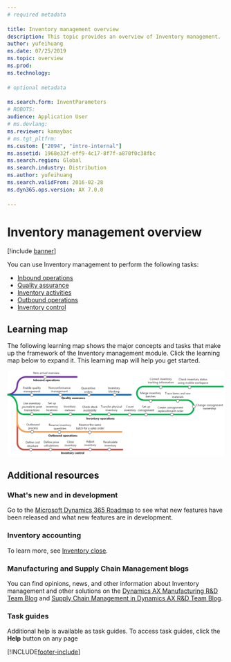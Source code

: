```yaml
---
# required metadata

title: Inventory management overview
description: This topic provides an overview of Inventory management.
author: yufeihuang
ms.date: 07/25/2019
ms.topic: overview
ms.prod:
ms.technology:

# optional metadata

ms.search.form: InventParameters
# ROBOTS:
audience: Application User
# ms.devlang:
ms.reviewer: kamaybac
# ms.tgt_pltfrm:
ms.custom: ["2094", "intro-internal"]
ms.assetid: 1968e32f-eff9-4c17-8f7f-a870f0c38fbc
ms.search.region: Global
ms.search.industry: Distribution
ms.author: yufeihuang
ms.search.validFrom: 2016-02-28
ms.dyn365.ops.version: AX 7.0.0

---
```


# Inventory management overview

[!include [banner](../includes/banner.md)]

You can use Inventory management to perform the following tasks:

-  [Inbound operations](arrival-overview.md)
-  [Quality assurance](quality-management-processes.md)
-  [Inventory activities](inventory-journals.md)
-  [Outbound operations](outbound-process.md)
-  [Inventory control](../cost-management/inventory-close.md) 

## Learning map

The following learning map shows the major concepts and tasks that make up the framework of the Inventory management module. Click the learning map below to expand it. This learning map will help you get started.


[![Inventory learning map.](./media/inventory-learning-map.png)](./media/inventory-learning-map.png)

## Additional resources

### What's new and in development
Go to the [Microsoft Dynamics 365 Roadmap](https://roadmap.dynamics.com/) to see what new features have been released and what new features are in development.

### Inventory accounting 
To learn more, see [Inventory close](../cost-management/inventory-close.md).

### Manufacturing and Supply Chain Management blogs
You can find opinions, news, and other information about Inventory management and other solutions on the
[Dynamics AX Manufacturing R&D Team Blog](/archive/blogs/axmfg/) and [Supply Chain Management in Dynamics AX R&D Team Blog](https://blogs.msdn.microsoft.com/dynamicsaxscm).

### Task guides
Additional help is available as task guides. To access task guides, click the **Help** button on any page


[!INCLUDE[footer-include](../../includes/footer-banner.md)]
